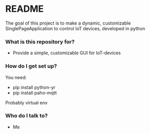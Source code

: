 # README #

The goal of this project is to make a dynamic, customizable SinglePageApplication to control IoT devices, developed in python

### What is this repository for? ###

* Provide a simple, customizable GUI for IoT-devices

### How do I get set up? ###

You need:
* pip install python-yr
* pip install paho-mqtt

Probably virtual env

### Who do I talk to? ###
* Me